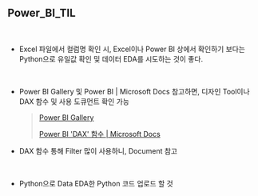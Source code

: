 ## Power_BI_TIL

<br>

- Excel 파일에서 컬럼명 확인 시, Excel이나 Power BI 상에서 확인하기 보다는 Python으로 유일값 확인 및 데이터 EDA를 시도하는 것이 좋다.

<br>

- Power BI Gallery 및 Power BI | Microsoft Docs 참고하면, 디자인 Tool이나 DAX 함수 및 사용 도큐먼트 확인 가능

  > [Power BI Gallery](https://community.powerbi.com/t5/Data-Stories-Gallery/bd-p/DataStoriesGallery)
  >
  > [Power BI 'DAX' 함수 | Microsoft Docs]( https://docs.microsoft.com/ko-kr/power-bi/transform-model/desktop-quickstart-learn-dax-basics)

- DAX 함수 통해 Filter 많이 사용하니, Document 참고

<br>

- Python으로 Data EDA한 Python 코드 업로드 할 것

